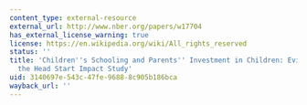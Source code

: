 ```yaml
---
content_type: external-resource
external_url: http://www.nber.org/papers/w17704
has_external_license_warning: true
license: https://en.wikipedia.org/wiki/All_rights_reserved
status: ''
title: 'Children''s Schooling and Parents'' Investment in Children: Evidence from
  the Head Start Impact Study'
uid: 3140697e-543c-47fe-9688-8c905b186bca
wayback_url: ''
---
```


